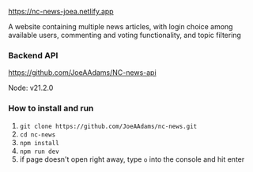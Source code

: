 https://nc-news-joea.netlify.app

A website containing multiple news articles, with login choice among available users, commenting and voting functionality, and topic filtering 

### Backend API
https://github.com/JoeAAdams/NC-news-api

Node: v21.2.0

### How to install and run

1. `git clone https://github.com/JoeAAdams/nc-news.git`
2. `cd nc-news`
3. `npm install`
4. `npm run dev`
5. if page doesn't open right away, type `o` into the console and hit enter